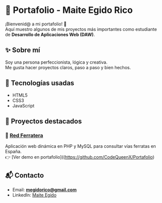 # 🌸 Portafolio - Maite Egido Rico

¡Bienvenid@ a mi portafolio! 💜  
Aquí muestro algunos de mis proyectos más importantes como estudiante de **Desarrollo de Aplicaciones Web (DAW)**.  

## ✨ Sobre mí
Soy una persona perfeccionista, lógica y creativa.  
Me gusta hacer proyectos claros, paso a paso y bien hechos.  

## 🚀 Tecnologías usadas
- HTML5  
- CSS3  
- JavaScript  

## 📂 Proyectos destacados
### 🔹 [Red Ferratera](https://github.com/CodeQueenX/RedFerratera)
Aplicación web dinámica en PHP y MySQL para consultar vías ferratas en España.  
👉 [Ver demo en portafolio]((https://github.com/CodeQueenX/Portafolio)

## 📬 Contacto
- Email: **megidorico@gmail.com**  
- LinkedIn: [Maite Egido](https://www.linkedin.com/in/maite-egido-rico/)  
